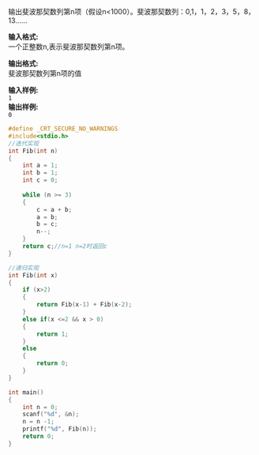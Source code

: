 输出斐波那契数列第n项（假设n<1000）。斐波那契数列：0,1，1，2，3，5，8，13……

**输入格式:**  
一个正整数n,表示斐波那契数列第n项。

**输出格式:**  
斐波那契数列第n项的值

**输入样例:**  
`1`  
**输出样例:**  
`0`
```c
#define _CRT_SECURE_NO_WARNINGS
#include<stdio.h>
//迭代实现
int Fib(int n)
{
    int a = 1;
    int b = 1;
    int c = 0;
     
    while (n >= 3)
    {
        c = a + b;
        a = b;
        b = c;
        n--;
    }
    return c;//n=1 n=2时返回c
}

//递归实现
int Fib(int x)
{
    if (x>2)
    {
        return Fib(x-1) + Fib(x-2);
    }
    else if(x <=2 && x > 0)
    {
        return 1;
    }
    else
    {
        return 0;
    }
}

int main()
{
    int n = 0;
    scanf("%d", &n);
    n = n -1;
    printf("%d", Fib(n));
    return 0;
}
```